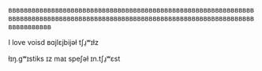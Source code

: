 ʙʙʙʙʙʙʙʙʙʙʙʙʙʙʙʙʙʙʙʙʙʙʙʙʙʙʙʙʙʙʙʙʙʙʙʙʙʙʙʙʙʙʙʙʙʙʙʙʙʙʙʙʙʙʙʙʙʙʙʙʙʙʙʙʙʙʙʙʙʙʙʙʙʙʙʙʙʙʙʙʙʙʙʙʙʙʙʙʙʙʙʙʙʙʙʙʙʙʙʙʙʙʙʙʙʙʙʙʙʙʙʙʙʙʙʙʙʙʙʙʙʙʙʙʙʙʙʙʙʙʙʙʙʙʙʙʙ

I love voisd ʙɑjlɛjbijəɫ tʃɹ̠ʷɪɫz

ɫɪŋ.gʷɪstiks ɪz maɪ speʃəɫ ɪn.tʃɹ̠ʷɛst
